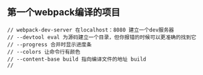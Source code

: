 ## 第一个webpack编译的项目
    // webpack-dev-server 在localhost：8080 建立一个dev服务器
    // --devtool eval 为源码建立一个目录，但你报错的时候可以更准确的找到它
    // --progress 合并时显示进度条
    // --colors 让命令行有颜色
    // --content-base build 指向编译文件的地址 build
    // 